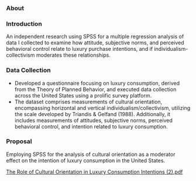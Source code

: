### About

### Introduction
An independent research using SPSS for a multiple regression analysis of data I collected to examine how attitude, subjective norms, and perceived behavioral control relate to luxury purchase intentions, and if individualism-collectivism moderates these relationships.

### Data Collection
- Developed a questionnaire focusing on luxury consumption, derived from the Theory of Planned Behavior, and executed data collection across the United States using a prolific survey platform.
- The dataset comprises measurements of cultural orientation, encompassing horizontal and vertical individualism/collectivism, utilizing the scale developed by Triandis & Gelfand (1988). Additionally, it includes measurements of attitudes, subjective norms, perceived behavioral control, and intention related to luxury consumption.
  
### Proposal
Employing SPSS for the analysis of cultural orientation as a moderator effect on the intention of luxury consumption in the United States.

[The Role of Cultural Orientation in Luxury Consumption Intentions (2).pdf](https://github.com/user-attachments/files/15844666/The.Role.of.Cultural.Orientation.in.Luxury.Consumption.Intentions.2.pdf)

